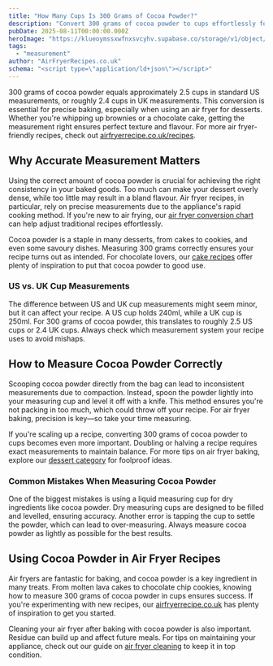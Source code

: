 ```yaml
---
title: "How Many Cups Is 300 Grams of Cocoa Powder?"
description: "Convert 300 grams of cocoa powder to cups effortlessly for perfect baking results every time. Includes air fryer-friendly tips!"
pubDate: 2025-08-11T00:00:00.000Z
heroImage: "https://klueoymssxwfnxsvcyhv.supabase.co/storage/v1/object/public/md/how-many-cups-is-300-grams-of-cocoa-powder-78bddfc3.webp"
tags:
  - "measurement"
author: "AirFryerRecipes.co.uk"
schema: "<script type=\"application/ld+json\"></script>"
---
```


<p>300 grams of cocoa powder equals approximately 2.5 cups in standard US measurements, or roughly 2.4 cups in UK measurements. This conversion is essential for precise baking, especially when using an air fryer for desserts. Whether you're whipping up brownies or a chocolate cake, getting the measurement right ensures perfect texture and flavour. For more air fryer-friendly recipes, check out <a href=https://www.airfryerrecipe.co.uk/recipes>airfryerrecipe.co.uk/recipes</a>.</p>  

<h2>Why Accurate Measurement Matters</h2>  
<p>Using the correct amount of cocoa powder is crucial for achieving the right consistency in your baked goods. Too much can make your dessert overly dense, while too little may result in a bland flavour. Air fryer recipes, in particular, rely on precise measurements due to the appliance's rapid cooking method. If you're new to air frying, our <a href=https://www.airfryerrecipe.co.uk/air-fryer-conversion-chart>air fryer conversion chart</a> can help adjust traditional recipes effortlessly.</p>  

<p>Cocoa powder is a staple in many desserts, from cakes to cookies, and even some savoury dishes. Measuring 300 grams correctly ensures your recipe turns out as intended. For chocolate lovers, our <a href=https://www.airfryerrecipe.co.uk/recipe-category/cakes>cake recipes</a> offer plenty of inspiration to put that cocoa powder to good use.</p>  

<h3>US vs. UK Cup Measurements</h3>  
<p>The difference between US and UK cup measurements might seem minor, but it can affect your recipe. A US cup holds 240ml, while a UK cup is 250ml. For 300 grams of cocoa powder, this translates to roughly 2.5 US cups or 2.4 UK cups. Always check which measurement system your recipe uses to avoid mishaps.</p>  

<h2>How to Measure Cocoa Powder Correctly</h2>  
<p>Scooping cocoa powder directly from the bag can lead to inconsistent measurements due to compaction. Instead, spoon the powder lightly into your measuring cup and level it off with a knife. This method ensures you're not packing in too much, which could throw off your recipe. For air fryer baking, precision is key—so take your time measuring.</p>  

<p>If you're scaling up a recipe, converting 300 grams of cocoa powder to cups becomes even more important. Doubling or halving a recipe requires exact measurements to maintain balance. For more tips on air fryer baking, explore our <a href=https://www.airfryerrecipe.co.uk/recipe-category/dessert>dessert category</a> for foolproof ideas.</p>  

<h3>Common Mistakes When Measuring Cocoa Powder</h3>  
<p>One of the biggest mistakes is using a liquid measuring cup for dry ingredients like cocoa powder. Dry measuring cups are designed to be filled and levelled, ensuring accuracy. Another error is tapping the cup to settle the powder, which can lead to over-measuring. Always measure cocoa powder as lightly as possible for the best results.</p>  

<h2>Using Cocoa Powder in Air Fryer Recipes</h2>  
<p>Air fryers are fantastic for baking, and cocoa powder is a key ingredient in many treats. From molten lava cakes to chocolate chip cookies, knowing how to measure 300 grams of cocoa powder in cups ensures success. If you're experimenting with new recipes, our <a href=https://www.airfryerrecipe.co.uk>airfryerrecipe.co.uk</a> has plenty of inspiration to get you started.</p>  

<p>Cleaning your air fryer after baking with cocoa powder is also important. Residue can build up and affect future meals. For tips on maintaining your appliance, check out our guide on <a href=https://www.airfryerrecipe.co.uk/air-fryer-cleaner>air fryer cleaning</a> to keep it in top condition.</p>